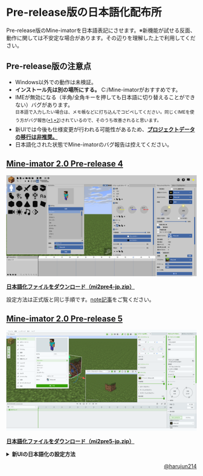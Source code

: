 # Pre-release版の日本語化配布所
Pre-release版のMine-imatorを日本語表記にさせます。※新機能が試せる反面、動作に関しては不安定な場合があります。その辺りを理解した上で利用してください。
## Pre-release版の注意点
- Windows以外での動作は未検証。  
- **インストール先は別の場所にする。** C:/Mine-imatorがおすすめです。  
- IMEが無効になる（半角/全角キーを押しても日本語に切り替えることができない）バグがあります。  
  <sup>日本語で入力したい場合は、メモ帳などに打ち込んでコピペしてください。同じくIMEを使う方がバグ報告(<a href="https://www.mineimatorforums.com/index.php?/topic/89221-mine-imator-20-pre-release-4-cannot-input-any-chinese-characters-for-the-material-name" target="_blank">*1</a>,<a href="https://www.mineimatorforums.com/index.php?/topic/90174-cannot-directly-input-non-english-characters-in-mine-imator-20-pre-5" target="_blank">*2</a>)されているので、そのうち改善されると思います。</sup>
- 新UIでは今後も仕様変更が行われる可能性があるため、**[プロジェクトデータの移行は非推奨。](https://twitter.com/NimiKitamura/status/1595817183896080386)**  
- 日本語化された状態でMine-imatorのバグ報告は控えてください。  

## [Mine-imator 2.0 Pre-release 4](https://www.mineimatorforums.com/index.php?/topic/88756-mine-imator-20-pre-release-1/)
![img1](https://raw.githubusercontent.com/harujun214/mineimator-jp/master/img/img1.png)

<a href="https://firestorage.jp/download/10b41b88ce1b0fb7f57bc9fb480e83e40cb457c8" target="_blank"><b>日本語化ファイルをダウンロード（mi2pre4-jp.zip）</b></a>

設定方法は正式版と同じ手順です。[note記事](https://note.com/harujun214/n/n70d7a7e397c6)をご覧ください。

## [Mine-imator 2.0 Pre-release 5](https://www.mineimatorforums.com/index.php?/topic/89976-mine-imator-20-pre-release-5-phase-2/)
![img2](https://raw.githubusercontent.com/harujun214/mineimator-jp/master/img/img2.png)

<a href="https://firestorage.jp/download/e98e20a18850f1a97377e93f1b04da62f8bd4b6c" target="_blank"><b>日本語化ファイルをダウンロード（mi2pre5-jp.zip）</b></a>

<details markdown=1><summary markdown="span"><strong>新UIの日本語化の設定方法</strong></summary>

1. 解凍後に出てきた**Data**フォルダをそのまま**Mine-imatorフォルダ内**に上書きします。
![set1](https://raw.githubusercontent.com/harujun214/mineimator-jp/master/img/set1.png)
2. Mine-imatorを起動します。起動したら「**New Project**」をクリックして新しいプロジェクトを作ります。
![set2](https://raw.githubusercontent.com/harujun214/mineimator-jp/master/img/set2.png)
3. 画面左上のメニューの**Edit**タブから「**Preferences...**」をクリックして環境設定を開きます。
![set3](https://raw.githubusercontent.com/harujun214/mineimator-jp/master/img/set3.png)
4. 新しく表示されるパネルの中から「**INTERFACE**」を選択してください。「**Language**」を選択して、「**日本語**」に変更します。
![set4](https://raw.githubusercontent.com/harujun214/mineimator-jp/master/img/set4.png)
</details>

<p align="right"><a href="https://twitter.com/intent/follow?screen_name=harujun214" target="_blank">@harujun214</a></p>
